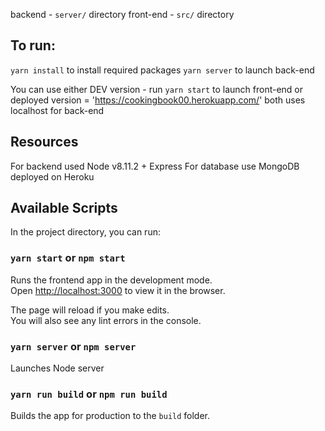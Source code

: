 backend - `server/` directory
front-end - `src/` directory

## To run:
`yarn install` to install required packages
`yarn server` to launch back-end

You can use either DEV version - run `yarn start` to launch front-end
or deployed version = 'https://cookingbook00.herokuapp.com/'
both uses localhost for back-end

## Resources
For backend used Node v8.11.2 + Express
For database use MongoDB deployed on Heroku

## Available Scripts

In the project directory, you can run:

### `yarn start` or `npm start`

Runs the frontend app in the development mode.<br>
Open [http://localhost:3000](http://localhost:3000) to view it in the browser.

The page will reload if you make edits.<br>
You will also see any lint errors in the console.

### `yarn server` or `npm server`

Launches Node server<br>

### `yarn run build` or `npm run build`

Builds the app for production to the `build` folder.<br>
